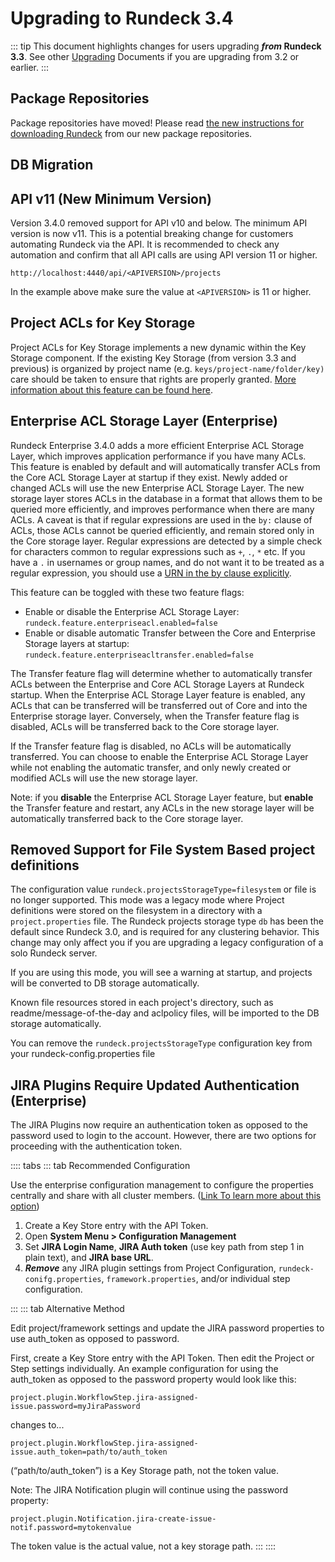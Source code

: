 # Upgrading to Rundeck 3.4


::: tip
This document highlights changes for users upgrading **_from_ Rundeck 3.3**.
See other [Upgrading](/upgrading/) Documents if you are upgrading from 3.2 or earlier.
:::

## Package Repositories

Package repositories have moved! Please read [the new instructions for downloading Rundeck](/learning/howto/migrate-to-rundeck-packages-repo.md) from our new package repositories.

## DB Migration

## API v11 (New Minimum Version)

Version 3.4.0 removed support for API v10 and below. The minimum API version is now v11. This is a potential breaking change for customers automating Rundeck via the API.  It is recommended to check any automation and confirm that all API calls are using API version 11 or higher.

`http://localhost:4440/api/<APIVERSION>/projects`

In the example above make sure the value at `<APIVERSION>` is 11 or higher.

## Project ACLs for Key Storage
Project ACLs for Key Storage implements a new dynamic within the Key Storage component.  If the existing Key Storage (from version 3.3 and previous) is organized by project name (e.g. `keys/project-name/folder/key) `care should be taken to ensure that rights are properly granted.  [More information about this feature can be found here](/administration/security/project-acl.md).

## Enterprise ACL Storage Layer (Enterprise)

Rundeck Enterprise 3.4.0 adds a more efficient Enterprise ACL Storage Layer, which improves application performance if you have many ACLs. This feature is enabled by default and will automatically transfer ACLs from the Core ACL Storage Layer at startup if they exist. Newly added or changed ACLs will use the new Enterprise ACL Storage Layer. The new storage layer stores ACLs in the database in a format that allows them to be queried more efficiently, and improves performance when there are many ACLs. A caveat is that if regular expressions are used in the `by:` clause of ACLs, those ACLs cannot be queried efficiently, and remain stored only in the Core storage layer. Regular expressions are detected by a simple check for characters common to regular expressions such as `+`, `.`, `*` etc. If you have a `.` in usernames or group names, and do not want it to be treated as a regular expression, you should use a [URN in the by clause explicitly](/manual/document-format-reference/aclpolicy-v10.md#by).

This feature can be toggled with these two feature flags:

- Enable or disable the Enterprise ACL Storage Layer:
    `rundeck.feature.enterpriseacl.enabled=false`
- Enable or disable automatic Transfer between the Core and Enterprise Storage layers at startup:
    `rundeck.feature.enterpriseacltransfer.enabled=false`

The Transfer feature flag will determine whether to automatically transfer ACLs between the Enterprise and Core ACL Storage Layers at Rundeck startup. When the Enterprise ACL Storage Layer feature is enabled, any ACLs that can be transferred will be transferred out of Core and into the Enterprise storage layer. Conversely, when the Transfer feature flag is disabled, ACLs will be transferred back to the Core storage layer.

If the Transfer feature flag is disabled, no ACLs will be automatically transferred. You can choose to enable the Enterprise ACL Storage Layer while not enabling the automatic transfer, and only newly created or modified ACLs will use the new storage layer.

Note: if you **disable** the Enterprise ACL Storage Layer feature, but **enable** the Transfer feature and restart, any ACLs in the new storage layer will be automatically transferred back to the Core storage layer.

## Removed Support for File System Based project definitions

The configuration value `rundeck.projectsStorageType=filesystem` or file is no longer supported. This mode was a legacy mode where Project definitions were stored on the filesystem in a directory with a `project.properties` file. The Rundeck projects storage type `db` has been the default since Rundeck 3.0, and is required for any clustering behavior. This change may only affect you if you are upgrading a legacy configuration of a solo Rundeck server.

If you are using this mode, you will see a warning at startup, and projects will be converted to DB storage automatically.

Known file resources stored in each project's directory, such as readme/message-of-the-day and aclpolicy files, will be imported to the DB storage automatically.

You can remove the `rundeck.projectsStorageType` configuration key from your rundeck-config.properties file

## JIRA Plugins Require Updated Authentication (Enterprise)

The JIRA Plugins now require an authentication token as opposed to the password used to login to the account. However, there are two options for proceeding with the authentication token.

:::: tabs
::: tab Recommended Configuration

Use the enterprise configuration management to configure the properties centrally and share with all cluster members. ([Link To learn more about this option](/manual/configuration-mgmt/configmgmt.md#managing-configuration))

1. Create a Key Store entry with the API Token.
1. Open **System Menu > Configuration Management**
1. Set **JIRA Login Name**, **JIRA Auth token** (use key path from step 1 in plain text), and **JIRA base URL**.
1. **_Remove_** any JIRA plugin settings from Project Configuration, `rundeck-conifg.properties`, `framework.properties`, and/or individual step configuration.

:::
::: tab Alternative Method

Edit project/framework settings and update the JIRA password properties to use auth_token as opposed to password.

First, create a Key Store entry with the API Token. Then edit the Project or Step settings individually.  An example configuration for using the auth_token as opposed to the password property would look like this:

`project.plugin.WorkflowStep.jira-assigned-issue.password=myJiraPassword`

changes to...

`project.plugin.WorkflowStep.jira-assigned-issue.auth_token=path/to/auth_token`

(“path/to/auth_token”) is a Key Storage path, not the token value.

Note: The JIRA Notification plugin will continue using the password property:

`project.plugin.Notification.jira-create-issue-notif.password=mytokenvalue`

The token value is the actual value, not a key storage path.
:::
::::
